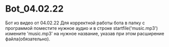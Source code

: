 # Bot_04.02.22
Бот из видео от 04.02.22
Для корректной работы бота в папку с программой поместите нужное аудио и в строке startfile('music.mp3') измените 'music.mp3' на нужное название, указав при этом расширение файла(обязательно).
 
